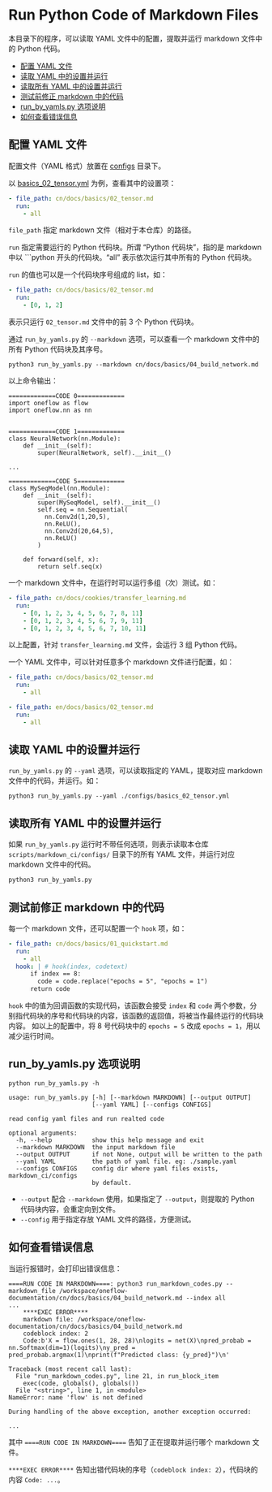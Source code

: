 # Run Python Code of Markdown Files

本目录下的程序，可以读取 YAML 文件中的配置，提取并运行 markdown 文件中的 Python 代码。

- [配置 YAML 文件](#配置-YAML-文件)
- [读取 YAML 中的设置并运行](#读取-YAML-中的设置并运行)
- [读取所有 YAML 中的设置并运行](#读取所有-YAML-中的设置并运行)
- [测试前修正 markdown 中的代码](#测试前修正-markdown-中的代码)
- [run_by_yamls.py 选项说明](#run_by_yamlspy-选项说明)
- [如何查看错误信息](#如何查看错误信息)

## 配置 YAML 文件

配置文件（YAML 格式）放置在 [configs](./configs/) 目录下。

以 [basics_02_tensor.yml](./configs/basics_02_tensor.yml) 为例，查看其中的设置项：

```yaml
- file_path: cn/docs/basics/02_tensor.md
  run:
    - all
```

`file_path` 指定 markdown 文件（相对于本仓库）的路径。

`run` 指定需要运行的 Python 代码块。所谓 “Python 代码块”，指的是 markdown 中以 \`\`\`python 开头的代码块。“all” 表示依次运行其中所有的 Python 代码块。

`run` 的值也可以是一个代码块序号组成的 list，如：

```yaml
- file_path: cn/docs/basics/02_tensor.md
  run:
    - [0, 1, 2]
```

表示只运行 `02_tensor.md` 文件中的前 3 个 Python 代码块。

通过 `run_by_yamls.py` 的 `--markdown` 选项，可以查看一个 markdown 文件中的所有 Python 代码块及其序号。

```shell
python3 run_by_yamls.py --markdown cn/docs/basics/04_build_network.md
```

以上命令输出：

```text
=============CODE 0=============
import oneflow as flow
import oneflow.nn as nn


=============CODE 1=============
class NeuralNetwork(nn.Module):
    def __init__(self):
        super(NeuralNetwork, self).__init__()

...

=============CODE 5=============
class MySeqModel(nn.Module):
    def __init__(self):
        super(MySeqModel, self).__init__()
        self.seq = nn.Sequential(
          nn.Conv2d(1,20,5),
          nn.ReLU(),
          nn.Conv2d(20,64,5),
          nn.ReLU()
        )

    def forward(self, x):
        return self.seq(x)
```

一个 markdown 文件中，在运行时可以运行多组（次）测试。如：

```yaml
- file_path: cn/docs/cookies/transfer_learning.md
  run: 
    - [0, 1, 2, 3, 4, 5, 6, 7, 8, 11]
    - [0, 1, 2, 3, 4, 5, 6, 7, 9, 11]
    - [0, 1, 2, 3, 4, 5, 6, 7, 10, 11]
```

以上配置，针对 `transfer_learning.md` 文件，会运行 3 组 Python 代码。

一个 YAML 文件中，可以针对任意多个 markdown 文件进行配置，如：

```yaml
- file_path: cn/docs/basics/02_tensor.md
  run:
    - all

- file_path: en/docs/basics/02_tensor.md
  run:
    - all
```


## 读取 YAML 中的设置并运行

`run_by_yamls.py` 的 `--yaml` 选项，可以读取指定的 YAML，提取对应 markdown 文件中的代码，并运行。如：

```shell
python3 run_by_yamls.py --yaml ./configs/basics_02_tensor.yml
```

## 读取所有 YAML 中的设置并运行

如果 `run_by_yamls.py` 运行时不带任何选项，则表示读取本仓库 `scripts/markdown_ci/configs/` 目录下的所有 YAML 文件，并运行对应 markdown 文件中的代码。

```bash
python3 run_by_yamls.py
```


## 测试前修正 markdown 中的代码

每一个 markdown 文件，还可以配置一个 `hook` 项，如：

```yaml
- file_path: cn/docs/basics/01_quickstart.md
  run:
    - all
  hook: | # hook(index, codetext)
      if index == 8:
        code = code.replace("epochs = 5", "epochs = 1")
      return code
```

`hook` 中的值为回调函数的实现代码，该函数会接受 `index` 和 `code` 两个参数，分别指代码块的序号和代码块的内容，该函数的返回值，将被当作最终运行的代码块内容。
如以上的配置中，将 8 号代码块中的 `epochs = 5` 改成 `epochs = 1`，用以减少运行时间。

## run_by_yamls.py 选项说明

```shell
python run_by_yamls.py -h
```

```text
usage: run_by_yamls.py [-h] [--markdown MARKDOWN] [--output OUTPUT]
                       [--yaml YAML] [--configs CONFIGS]

read config yaml files and run realted code

optional arguments:
  -h, --help           show this help message and exit
  --markdown MARKDOWN  the input markdown file
  --output OUTPUT      if not None, output will be written to the path
  --yaml YAML          the path of yaml file. eg: ./sample.yaml
  --configs CONFIGS    config dir where yaml files exists, markdown_ci/configs
                       by default.
```

- `--output` 配合 `--markdown` 使用，如果指定了 `--output`，则提取的 Python 代码块内容，会重定向到文件。
- `--config` 用于指定存放 YAML 文件的路径，方便测试。

## 如何查看错误信息

当运行报错时，会打印出错误信息：

```text
====RUN CODE IN MARKDOWN====: python3 run_markdown_codes.py --markdown_file /workspace/oneflow-documentation/cn/docs/basics/04_build_network.md --index all
...
    ****EXEC ERROR****
    markdown file: /workspace/oneflow-documentation/cn/docs/basics/04_build_network.md
    codeblock index: 2
    Code:b'X = flow.ones(1, 28, 28)\nlogits = net(X)\npred_probab = nn.Softmax(dim=1)(logits)\ny_pred = pred_probab.argmax(1)\nprint(f"Predicted class: {y_pred}")\n'

Traceback (most recent call last):
  File "run_markdown_codes.py", line 21, in run_block_item
    exec(code, globals(), globals())
  File "<string>", line 1, in <module>
NameError: name 'flow' is not defined

During handling of the above exception, another exception occurred:

...
```

其中 `====RUN CODE IN MARKDOWN====` 告知了正在提取并运行哪个 markdown 文件。

`****EXEC ERROR****` 告知出错代码块的序号（`codeblock index: 2`），代码块的内容 `Code: ...`。
